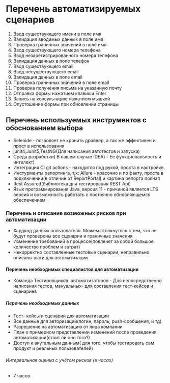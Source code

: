 # Перечень автоматизируемых сценариев

1. Ввод существующего имени в поле имя
2. Валидация вводимых данных в поле имя
3. Проверка граничных значений в поле имя
4. Ввод существующего номера телефона
5. Ввод незарегистрированного номера телефона
6. Валидация данных в поле телефон
7. Ввод существующего email
8. Ввод несуществующего email
9. Валидация данных в поле email
10. Проверка граничных значений в поле email
11. Проверка получения письма на указанную почту
12. Отправка формы нажатием клавиши Enter
13. Запись на консультацию нажатием мышкой
14. Опустошение формы при обновлении страницы

## Перечень используемых инструментов с обоснованием выбора

* Selenide - позволяет не хранить драйвер, а так же эффективен и прост в использовании
* junit4,Junit5,TestNG(Для написания автотестов и запуска) 
* Среда разработки( В нашем случае IDEA) - Ее функциональность и интелект)
* Интеграция CI git actions - находится под рукой, проста в настройке.
* Инстурменты репортинга, т,к: Allure - красочно и по факту, проста в подключении(в отличие от ReportPortal) и картина репорта полная
* Rest Assured(библиотека для тестирования REST Api)
* Язык программирования Java, версия 11 - причиной является LTS версия и возможность работать с постоянно обновляющемся обеспечением 

### Перечень и описание возможных рисков при автоматизации

* Хардкод данных пользователя. Можем столкнуться с тем, что не будут проверены все сценарии и граничные значения
* Изменение требований в процессе(повлечет за собой большое количество проблем и затрат)
* Некорректно составленные тестовые сценарии, неправильно описаны шаги для автоматизации

#### Перечень необходимых специалистов для автоматизации

* Команда Тестировщиков: автоматизаторов - Для непосредственно написания тестов, мануальных- для составления тест-кейсов и сценариев

##### Перечень необходимых данных

* Тест- кейсы и сценарии для автоматизации
* Все данные для авторизации(логин, пароль, push-сообщения, и тд)
* Разрешение на автоматизацию от лица компании
* План о примерном представлении изменений после проведения автоматизации(стоит ли оно того?)
* Доступ к акутальным данным( для того, чтобы тестировать сам продукт и реальных пользователей)


###### Интервальная оценка с учётом рисков (в часах)

* 7 часов